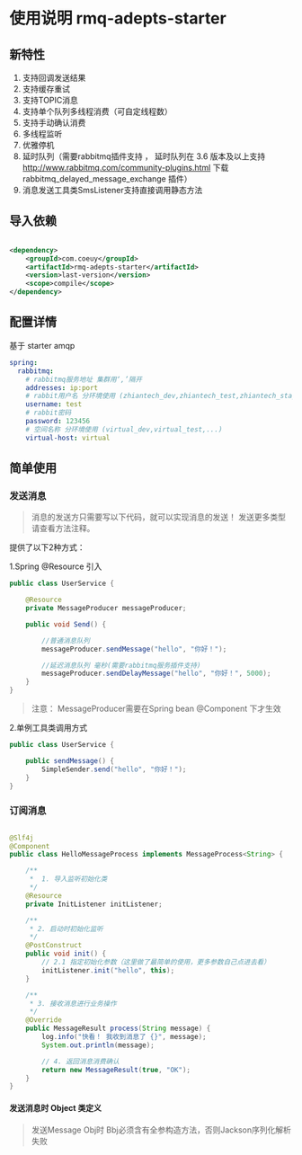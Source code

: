 # 使用说明 rmq-adepts-starter

## 新特性

1. 支持回调发送结果
2. 支持缓存重试
3. 支持TOPIC消息
4. 支持单个队列多线程消费（可自定线程数）
5. 支持手动确认消费
6. 多线程监听
7. 优雅停机
8. 延时队列（需要rabbitmq插件支持 ， 延时队列在 3.6 版本及以上支持 http://www.rabbitmq.com/community-plugins.html 下载
   rabbitmq_delayed_message_exchange 插件）
9. 消息发送工具类SmsListener支持直接调用静态方法

## 导入依赖

```xml

<dependency>
    <groupId>com.coeuy</groupId>
    <artifactId>rmq-adepts-starter</artifactId>
    <version>last-version</version>
    <scope>compile</scope>
</dependency>
```

## 配置详情

基于 starter amqp

```yaml 
spring: 
  rabbitmq:
    # rabbitmq服务地址 集群用‘,’隔开
    addresses: ip:port
    # rabbit用户名 分环境使用 (zhiantech_dev,zhiantech_test,zhiantech_stage)
    username: test
    # rabbit密码
    password: 123456
    # 空间名称 分环境使用 (virtual_dev,virtual_test,...)
    virtual-host: virtual
```

## 简单使用

### 发送消息

> 消息的发送方只需要写以下代码，就可以实现消息的发送！ 发送更多类型请查看方法注释。

提供了以下2种方式：

1.Spring @Resource 引入

```java
public class UserService {

    @Resource
    private MessageProducer messageProducer;

    public void Send() {

        //普通消息队列
        messageProducer.sendMessage("hello", "你好！");

        //延迟消息队列 毫秒(需要rabbitmq服务插件支持)
        messageProducer.sendDelayMessage("hello", "你好！", 5000);
    }
}
```

> 注意： MessageProducer需要在Spring bean @Component 下才生效


2.单例工具类调用方式

```java
public class UserService {

    public sendMessage() {
        SimpleSender.send("hello", "你好！");
    }
}
```

### 订阅消息

```java

@Slf4j
@Component
public class HelloMessageProcess implements MessageProcess<String> {

    /**
     *  1. 导入监听初始化类
     */
    @Resource
    private InitListener initListener;

    /**
     * 2. 启动时初始化监听
     */
    @PostConstruct
    public void init() {
        // 2.1 指定初始化参数（这里做了最简单的使用，更多参数自己点进去看）
        initListener.init("hello", this);
    }

    /**
     * 3. 接收消息进行业务操作
     */
    @Override
    public MessageResult process(String message) {
        log.info("快看！ 我收到消息了 {}", message);
        System.out.println(message);

        // 4. 返回消息消费确认 
        return new MessageResult(true, "OK");
    }
}

```

#### 发送消息时 Object 类定义

> 发送Message Obj时 Bbj必须含有全参构造方法，否则Jackson序列化解析失败
  
    

